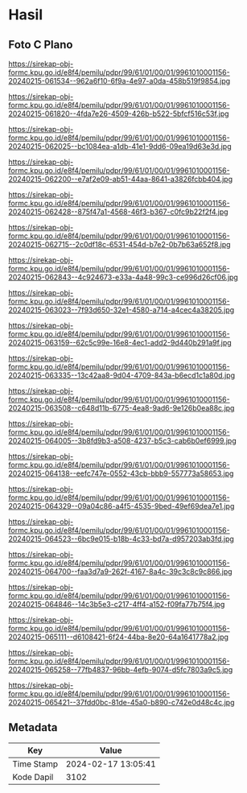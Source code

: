# Hasil

## Foto C Plano

https://sirekap-obj-formc.kpu.go.id/e8f4/pemilu/pdpr/99/61/01/00/01/9961010001156-20240215-061534--962a6f10-6f9a-4e97-a0da-458b519f9854.jpg

https://sirekap-obj-formc.kpu.go.id/e8f4/pemilu/pdpr/99/61/01/00/01/9961010001156-20240215-061820--4fda7e26-4509-426b-b522-5bfcf516c53f.jpg

https://sirekap-obj-formc.kpu.go.id/e8f4/pemilu/pdpr/99/61/01/00/01/9961010001156-20240215-062025--bc1084ea-a1db-41e1-9dd6-09ea19d63e3d.jpg

https://sirekap-obj-formc.kpu.go.id/e8f4/pemilu/pdpr/99/61/01/00/01/9961010001156-20240215-062200--e7af2e09-ab51-44aa-8641-a3826fcbb404.jpg

https://sirekap-obj-formc.kpu.go.id/e8f4/pemilu/pdpr/99/61/01/00/01/9961010001156-20240215-062428--875f47a1-4568-46f3-b367-c0fc9b22f2f4.jpg

https://sirekap-obj-formc.kpu.go.id/e8f4/pemilu/pdpr/99/61/01/00/01/9961010001156-20240215-062715--2c0df18c-6531-454d-b7e2-0b7b63a652f8.jpg

https://sirekap-obj-formc.kpu.go.id/e8f4/pemilu/pdpr/99/61/01/00/01/9961010001156-20240215-062843--4c924673-e33a-4a48-99c3-ce996d26cf06.jpg

https://sirekap-obj-formc.kpu.go.id/e8f4/pemilu/pdpr/99/61/01/00/01/9961010001156-20240215-063023--7f93d650-32e1-4580-a714-a4cec4a38205.jpg

https://sirekap-obj-formc.kpu.go.id/e8f4/pemilu/pdpr/99/61/01/00/01/9961010001156-20240215-063159--62c5c99e-16e8-4ec1-add2-9d440b291a9f.jpg

https://sirekap-obj-formc.kpu.go.id/e8f4/pemilu/pdpr/99/61/01/00/01/9961010001156-20240215-063335--13c42aa8-9d04-4709-843a-b6ecd1c1a80d.jpg

https://sirekap-obj-formc.kpu.go.id/e8f4/pemilu/pdpr/99/61/01/00/01/9961010001156-20240215-063508--c648d11b-6775-4ea8-9ad6-9e126b0ea88c.jpg

https://sirekap-obj-formc.kpu.go.id/e8f4/pemilu/pdpr/99/61/01/00/01/9961010001156-20240215-064005--3b8fd9b3-a508-4237-b5c3-cab6b0ef6999.jpg

https://sirekap-obj-formc.kpu.go.id/e8f4/pemilu/pdpr/99/61/01/00/01/9961010001156-20240215-064138--eefc747e-0552-43cb-bbb9-557773a58653.jpg

https://sirekap-obj-formc.kpu.go.id/e8f4/pemilu/pdpr/99/61/01/00/01/9961010001156-20240215-064329--09a04c86-a4f5-4535-9bed-49ef69dea7e1.jpg

https://sirekap-obj-formc.kpu.go.id/e8f4/pemilu/pdpr/99/61/01/00/01/9961010001156-20240215-064523--6bc9e015-b18b-4c33-bd7a-d957203ab3fd.jpg

https://sirekap-obj-formc.kpu.go.id/e8f4/pemilu/pdpr/99/61/01/00/01/9961010001156-20240215-064700--faa3d7a9-262f-4167-8a4c-39c3c8c9c866.jpg

https://sirekap-obj-formc.kpu.go.id/e8f4/pemilu/pdpr/99/61/01/00/01/9961010001156-20240215-064846--14c3b5e3-c217-4ff4-a152-f09fa77b75f4.jpg

https://sirekap-obj-formc.kpu.go.id/e8f4/pemilu/pdpr/99/61/01/00/01/9961010001156-20240215-065111--d6108421-6f24-44ba-8e20-64a1641778a2.jpg

https://sirekap-obj-formc.kpu.go.id/e8f4/pemilu/pdpr/99/61/01/00/01/9961010001156-20240215-065258--77fb4837-96bb-4efb-9074-d5fc7803a9c5.jpg

https://sirekap-obj-formc.kpu.go.id/e8f4/pemilu/pdpr/99/61/01/00/01/9961010001156-20240215-065421--37fdd0bc-81de-45a0-b890-c742e0d48c4c.jpg


## Metadata

| Key        | Value               |
| ---------- | ------------------- |
| Time Stamp | 2024-02-17 13:05:41 |
| Kode Dapil | 3102                |



